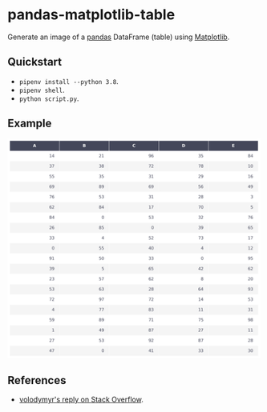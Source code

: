 # pandas-matplotlib-table

Generate an image of a [pandas](https://pandas.pydata.org/) DataFrame (table) using [Matplotlib](https://matplotlib.org/).

## Quickstart

- `pipenv install --python 3.8`.
- `pipenv shell`.
- `python script.py`.

## Example

![Table image with random values](table.png)

## References

- [volodymyr's reply on Stack Overflow](https://stackoverflow.com/a/39358722).
